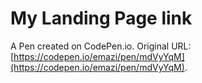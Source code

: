 # My Landing Page link

A Pen created on CodePen.io. Original URL: [https://codepen.io/emazi/pen/mdVyYqM](https://codepen.io/emazi/pen/mdVyYqM).


